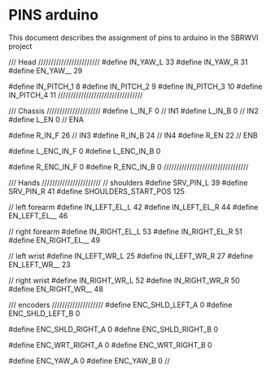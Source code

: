 # PINS arduino

This document describes the assignment of pins to arduino in the SBRWVI project


/// Head ////////////////////////
#define IN_YAW_L 33
#define IN_YAW_R 31
#define EN_YAW__ 29

#define IN_PITCH_1 8
#define IN_PITCH_2 9
#define IN_PITCH_3 10
#define IN_PITCH_4 11
/////////////////////////////////

/// Chassis /////////////////////
#define L_IN_F 0  // IN1
#define L_IN_B 0  // IN2
#define L_EN 0  // ENA

#define R_IN_F 26  // IN3
#define R_IN_B 24  // IN4
#define R_EN 22  // ENB

#define L_ENC_IN_F 0
#define L_ENC_IN_B 0

#define R_ENC_IN_F 0
#define R_ENC_IN_B 0
/////////////////////////////////

/// Hands ///////////////////////
// shoulders
#define SRV_PIN_L 39
#define SRV_PIN_R 41
#define SHOULDERS_START_POS 125

// left forearm
#define IN_LEFT_EL_L 42
#define IN_LEFT_EL_R 44
#define EN_LEFT_EL__ 46

// right forearm
#define IN_RIGHT_EL_L 53
#define IN_RIGHT_EL_R 51
#define EN_RIGHT_EL__ 49

// left wrist
#define IN_LEFT_WR_L 25
#define IN_LEFT_WR_R 27
#define EN_LEFT_WR__ 23

// right wrist
#define IN_RIGHT_WR_L 52
#define IN_RIGHT_WR_R 50
#define EN_RIGHT_WR__ 48

/// encoders ////////////////////
#define ENC_SHLD_LEFT_A 0
#define ENC_SHLD_LEFT_B 0

#define ENC_SHLD_RIGHT_A 0
#define ENC_SHLD_RIGHT_B 0

#define ENC_WRT_RIGHT_A 0
#define ENC_WRT_RIGHT_B 0

#define ENC_YAW_A 0
#define ENC_YAW_B 0
//
